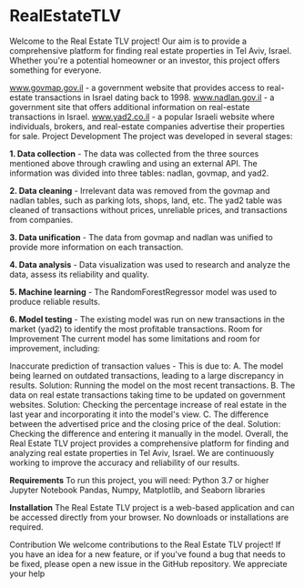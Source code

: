 # RealEstateTLV

Welcome to the Real Estate TLV project! Our aim is to provide a comprehensive platform for finding real estate properties in Tel Aviv, Israel. Whether you're a potential homeowner or an investor, this project offers something for everyone.


www.govmap.gov.il - a government website that provides access to real-estate transactions in Israel dating back to 1998.
www.nadlan.gov.il - a government site that offers additional information on real-estate transactions in Israel.
www.yad2.co.il - a popular Israeli website where individuals, brokers, and real-estate companies advertise their properties for sale.
Project Development
The project was developed in several stages:

**1. Data collection** - The data was collected from the three sources mentioned above through crawling and using an external API. The information was divided into three tables: nadlan, govmap, and yad2.

**2. Data cleaning** - Irrelevant data was removed from the govmap and nadlan tables, such as parking lots, shops, land, etc. The yad2 table was cleaned of transactions without prices, unreliable prices, and transactions from companies.

**3. Data unification** - The data from govmap and nadlan was unified to provide more information on each transaction.

**4. Data analysis** - Data visualization was used to research and analyze the data, assess its reliability and quality.

**5. Machine learning** - The RandomForestRegressor model was used to produce reliable results.

**6. Model testing** - The existing model was run on new transactions in the market (yad2) to identify the most profitable transactions.
Room for Improvement
The current model has some limitations and room for improvement, including:

Inaccurate prediction of transaction values - This is due to:
A. The model being learned on outdated transactions, leading to a large discrepancy in results.
Solution: Running the model on the most recent transactions.
B. The data on real estate transactions taking time to be updated on government websites.
Solution: Checking the percentage increase of real estate in the last year and incorporating it into the model's view.
C. The difference between the advertised price and the closing price of the deal.
Solution: Checking the difference and entering it manually in the model.
Overall, the Real Estate TLV project provides a comprehensive platform for finding and analyzing real estate properties in Tel Aviv, Israel. We are continuously working to improve the accuracy and reliability of our results.
 

**Requirements**
To run this project, you will need:
Python 3.7 or higher
Jupyter Notebook
Pandas, Numpy, Matplotlib, and Seaborn libraries

**Installation**
The Real Estate TLV project is a web-based application and can be accessed directly from your browser. No downloads or installations are required.


Contribution
We welcome contributions to the Real Estate TLV project! If you have an idea for a new feature, or if you've found a bug that needs to be fixed, please open a new issue in the GitHub repository. We appreciate your help
